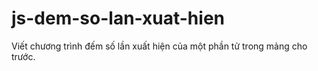 # js-dem-so-lan-xuat-hien
Viết chương trình đếm số lần xuất hiện của một phần tử trong mảng cho trước.    
